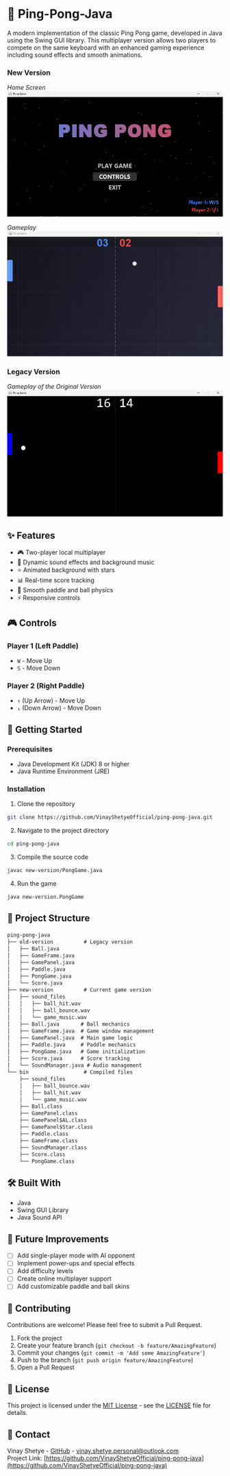 # 🏓 Ping-Pong-Java

A modern implementation of the classic Ping Pong game, developed in Java using the Swing GUI library. This multiplayer version allows two players to compete on the same keyboard with an enhanced gaming experience including sound effects and smooth animations.

### New Version

_Home Screen_
![Home Screen](homescreen.png)

_Gameplay_
![Gameplay](gameplay.png)

### Legacy Version

_Gameplay of the Original Version_
![Gameplay](gameplay..png)

## ✨ Features

- 🎮 Two-player local multiplayer
- 🎵 Dynamic sound effects and background music
- ⭐ Animated background with stars
- 📊 Real-time score tracking
- 🎯 Smooth paddle and ball physics
- ⚡ Responsive controls

## 🎮 Controls

### Player 1 (Left Paddle)

- `W` - Move Up
- `S` - Move Down

### Player 2 (Right Paddle)

- `↑` (Up Arrow) - Move Up
- `↓` (Down Arrow) - Move Down

## 🚀 Getting Started

### Prerequisites

- Java Development Kit (JDK) 8 or higher
- Java Runtime Environment (JRE)

### Installation

1. Clone the repository

```bash
git clone https://github.com/VinayShetyeOfficial/ping-pong-java.git
```

2. Navigate to the project directory

```bash
cd ping-pong-java
```

3. Compile the source code

```bash
javac new-version/PongGame.java
```

4. Run the game

```bash
java new-version.PongGame
```

## 📁 Project Structure

```
ping-pong-java
├── old-version          # Legacy version
│   ├── Ball.java
│   ├── GameFrame.java
│   ├── GamePanel.java
│   ├── Paddle.java
│   ├── PongGame.java
│   └── Score.java
├── new-version          # Current game version
│   ├── sound_files
│   │   ├── ball_hit.wav
│   │   ├── ball_bounce.wav
│   │   └── game_music.wav
│   ├── Ball.java       # Ball mechanics
│   ├── GameFrame.java  # Game window management
│   ├── GamePanel.java  # Main game logic
│   ├── Paddle.java     # Paddle mechanics
│   ├── PongGame.java   # Game initialization
│   ├── Score.java      # Score tracking
│   └── SoundManager.java # Audio management
└── bin                  # Compiled files
    ├── sound_files
    │   ├── ball_bounce.wav
    │   ├── ball_hit.wav
    │   └── game_music.wav
    ├── Ball.class
    ├── GamePanel.class
    ├── GamePanel$AL.class
    ├── GamePanel$Star.class
    ├── Paddle.class
    ├── GameFrame.class
    ├── SoundManager.class
    ├── Score.class
    └── PongGame.class
```

## 🛠️ Built With

- Java
- Swing GUI Library
- Java Sound API

## 🎯 Future Improvements

- [ ] Add single-player mode with AI opponent
- [ ] Implement power-ups and special effects
- [ ] Add difficulty levels
- [ ] Create online multiplayer support
- [ ] Add customizable paddle and ball skins

## 🤝 Contributing

Contributions are welcome! Please feel free to submit a Pull Request.

1. Fork the project
2. Create your feature branch (`git checkout -b feature/AmazingFeature`)
3. Commit your changes (`git commit -m 'Add some AmazingFeature'`)
4. Push to the branch (`git push origin feature/AmazingFeature`)
5. Open a Pull Request

## 📝 License

This project is licensed under the [MIT License](./LICENSE) - see the [LICENSE](./LICENSE) file for details.

## 📧 Contact

Vinay Shetye - [GitHub](https://github.com/VinayShetyeOfficial) - vinay.shetye.personal@outlook.com <br>
Project Link: [https://github.com/VinayShetyeOfficial/ping-pong-java](https://github.com/VinayShetyeOfficial/ping-pong-java)
